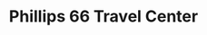 ---
title: "Phillips 66 Travel Center"
url: /longmont/phillips-66-travel-center/
shop: Lebensmittel
---
